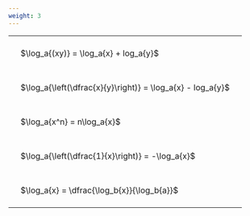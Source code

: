 ```yaml
---
weight: 3
---
```


<style type="text/css">
#T_2f995 th.col_heading {
  text-align: left;
  font-size: 1em;
}
#T_2f995 td {
  text-align: left;
  font-size: 1em;
  padding: 1.5em;
}
</style>
<table id="T_2f995">
  <thead>
  </thead>
  <tbody>
    <tr>
      <td id="T_2f995_row0_col0" class="data row0 col0" >$\log_a{(xy)} = \log_a{x} + log_a{y}$</td>
    </tr>
    <tr>
      <td id="T_2f995_row1_col0" class="data row1 col0" >$\log_a{\left(\dfrac{x}{y}\right)} = \log_a{x} - log_a{y}$</td>
    </tr>
    <tr>
      <td id="T_2f995_row2_col0" class="data row2 col0" >$\log_a{x^n} = n\log_a{x}$</td>
    </tr>
    <tr>
      <td id="T_2f995_row3_col0" class="data row3 col0" >$\log_a{\left(\dfrac{1}{x}\right)} = -\log_a{x}$</td>
    </tr>
    <tr>
      <td id="T_2f995_row4_col0" class="data row4 col0" >$\log_a{x} = \dfrac{\log_b{x}}{\log_b{a}}$</td>
    </tr>
  </tbody>
</table>
